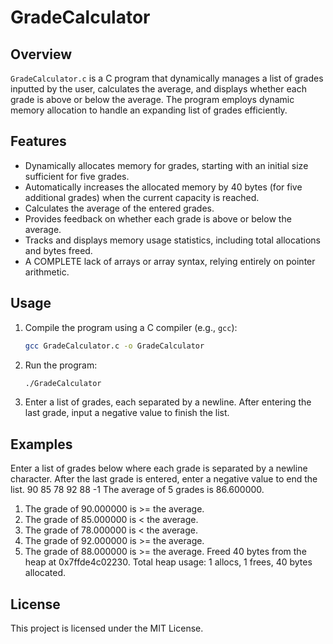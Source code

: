 # GradeCalculator

## Overview

`GradeCalculator.c` is a C program that dynamically manages a list of grades inputted by the user, calculates the average, and displays whether each grade is above or below the average. The program employs dynamic memory allocation to handle an expanding list of grades efficiently.

## Features

- Dynamically allocates memory for grades, starting with an initial size sufficient for five grades.
- Automatically increases the allocated memory by 40 bytes (for five additional grades) when the current capacity is reached.
- Calculates the average of the entered grades.
- Provides feedback on whether each grade is above or below the average.
- Tracks and displays memory usage statistics, including total allocations and bytes freed.
- A COMPLETE lack of arrays or array syntax, relying entirely on pointer arithmetic.

## Usage

1. Compile the program using a C compiler (e.g., `gcc`):
   ```bash
   gcc GradeCalculator.c -o GradeCalculator
2. Run the program:
   ```bash
   ./GradeCalculator
3. Enter a list of grades, each separated by a newline. After entering the last grade, input a negative value to finish the list.

## Examples
  Enter a list of grades below where each grade is separated by a newline character. After the last grade is entered, enter a negative value to end the list. 90 85 78 92 88 -1 The average of 5 grades is 86.600000.

  1. The grade of 90.000000 is >= the average.
  2. The grade of 85.000000 is < the average.
  3. The grade of 78.000000 is < the average.
  4. The grade of 92.000000 is >= the average.
  5. The grade of 88.000000 is >= the average. Freed 40 bytes from the heap at 0x7ffde4c02230. Total heap usage: 1 allocs, 1 frees, 40 bytes allocated.

## License

This project is licensed under the MIT License.
